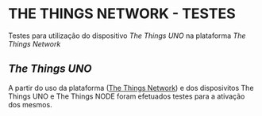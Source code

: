 # THE THINGS NETWORK - TESTES

Testes para utilização do dispositivo *The Things UNO* na plataforma *The Things Network*

## *The Things UNO*

A partir do uso da plataforma ([The Things Network](http://thethingsnetwork.org)) e dos disposivitos The Things UNO e The Things NODE foram efetuados testes para a ativação dos mesmos. 


